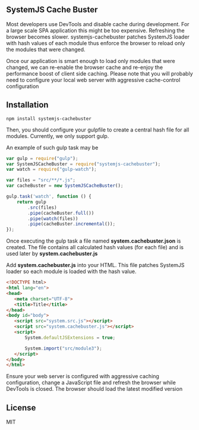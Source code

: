 ## SystemJS Cache Buster

Most developers use DevTools and disable cache during development. For a large scale SPA application this might be too expensive. Refreshing the browser becomes slower.
systemjs-cachebuster patches SystemJS loader with hash values of each module thus enforce the browser to reload only the modules that were changed.

Once our application is smart enough to load only modules that were changed, we can re-enable the browser cache and re-enjoy the performance boost of client side caching. 
Please note that you will probably need to configure your local web server with aggressive cache-control configuration 

## Installation

```
npm install systemjs-cachebuster
```

Then, you should configure your gulpfile to create a central hash file for all modules. Currently, we only support gulp.

An example of such gulp task may be

```js
var gulp = require("gulp");
var SystemJSCacheBuster = require("systemjs-cachebuster");
var watch = require("gulp-watch");

var files = "src/**/*.js";
var cacheBuster = new SystemJSCacheBuster();

gulp.task('watch', function () {
    return gulp
        .src(files)
        .pipe(cacheBuster.full())
        .pipe(watch(files))
        .pipe(cacheBuster.incremental());
});
```

Once executing the gulp task a file named **system.cachebuster.json** is created. The file contains all calculated hash values (for each file) and is used later by **system.cachebuster.js**
  
Add **system.cachebuster.js** into your HTML. This file patches SystemJS loader so each module is loaded with the hash value.

 ```html
<!DOCTYPE html>
<html lang="en">
<head>
    <meta charset="UTF-8">
    <title>Title</title>
</head>
<body id="body">
    <script src="system.src.js"></script>
    <script src="system.cachebuster.js"></script>
    <script>
        System.defaultJSExtensions = true;

        System.import("src/module3");
    </script>
</body>
</html>
```

Ensure your web server is configured with aggressive caching configuration, change a JavaScript file and refresh the browser while DevTools is closed. 
The browser should load the latest modified version 

## License

MIT
